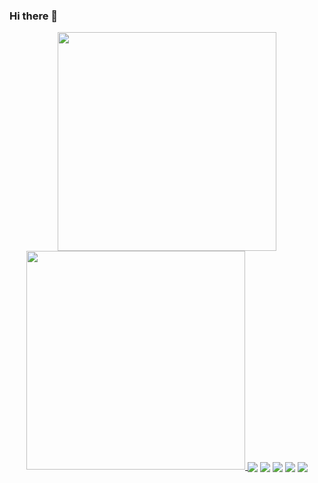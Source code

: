 ### Hi there 👋

<p align="center">
  <a href="https://git.io/streak-stats">
    <img src="https://streak-stats.demolab.com/?user=touir1&theme=highcontrast&date_format=j+M+Y" width=350 />
  </a>
  <a href="[https://git.io/streak-stats](https://github.com/anuraghazra/github-readme-stats)">
    <img src="https://github-readme-stats.vercel.app/api?username=touir1&show_icons=true&theme=radical&count_private=true&include_all_commits=true"  width=350 />
  </a>
  <img align="center" src="http://github-profile-summary-cards.vercel.app/api/cards/profile-details?username=touir1&theme=radical" />
  <img align="center" src="http://github-profile-summary-cards.vercel.app/api/cards/repos-per-language?username=touir1&theme=radical" />
  <img align="center" src="http://github-profile-summary-cards.vercel.app/api/cards/most-commit-language?username=touir1&theme=radical" />
  <img align="center" src="http://github-profile-summary-cards.vercel.app/api/cards/stats?username=touir1&theme=radical" />
  <img align="center" src="http://github-profile-summary-cards.vercel.app/api/cards/productive-time?username=touir1&theme=radical&utcOffset=1" />
  
</p>

<!--<p align="center">
<a href="https://github.com/anuraghazra/github-readme-stats">
  <img src="https://github-readme-stats.vercel.app/api/top-langs/?username=touir1&layout=compact&langs_count=8" />
</a>

</p>
-->


<!--
**touir1/touir1** is a ✨ _special_ ✨ repository because its `README.md` (this file) appears on your GitHub profile.

Here are some ideas to get you started:

- 🔭 I’m currently working on ...
- 🌱 I’m currently learning ...
- 👯 I’m looking to collaborate on ...
- 🤔 I’m looking for help with ...
- 💬 Ask me about ...
- 📫 How to reach me: ...
- 😄 Pronouns: ...
- ⚡ Fun fact: ...
-->
